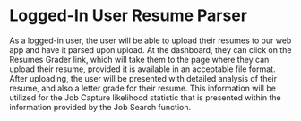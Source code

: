 # Logged-In User Resume Parser

As a logged-in user, the user will be able to upload their resumes to our web app and have it parsed upon upload. At the dashboard, they can click on the Resumes Grader link, which will take them to the page where they can upload their resume, provided it is available in an acceptable file format. After uploading, the user will be presented with detailed analysis of their resume, and also a letter grade for their resume. This information will be utilized for the Job Capture likelihood statistic that is presented within the information provided by the Job Search function.